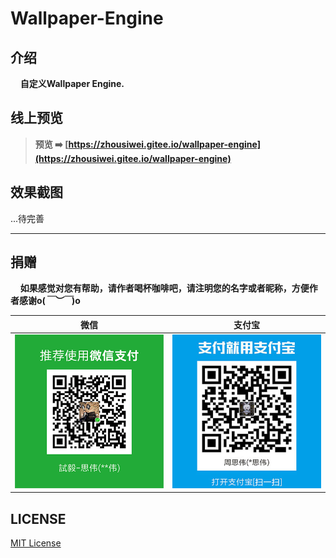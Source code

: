 # Wallpaper-Engine
## 介绍
&#160;&#160;&#160;&#160;**自定义Wallpaper Engine.**

## 线上预览

> **预览 ➡️ [https://zhousiwei.gitee.io/wallpaper-engine](https://zhousiwei.gitee.io/wallpaper-engine)**

## 效果截图
...待完善

------------

## 捐赠
&#160;&#160;&#160;&#160;**如果感觉对您有帮助，请作者喝杯咖啡吧，请注明您的名字或者昵称，方便作者感谢o(*￣︶￣*)o**

| 微信 | 支付宝 |
| :---: | :---: |
| ![](./examples/images/weixin.png) | ![](./examples/images/alipay.jpeg) |

## LICENSE

[MIT License](./LICENSE "LICENSE")